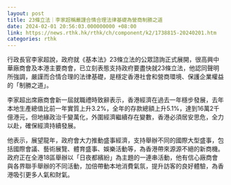 ```yaml
---
layout: post
title: 23條立法｜李家超稱嚴謹合情合理法律基礎為營商制勝之道
date: 2024-02-01 20:56:03.000000000 +08:00
link: https://news.rthk.hk/rthk/ch/component/k2/1738815-20240201.htm
categories: rthk
---
```


行政長官李家超說，政府就《基本法》23條立法的公眾諮詢正式展開，很高興中華廠商會及本港主要商會，已立刻表態支持政府要盡快就23條立法，他認同聲明所強調，嚴謹而合情合理的法律基礎，是穩定香港社會和營商環境、保護企業權益的「制勝之道」。

李家超出席廠商會新一屆就職禮時致辭表示，香港經濟在過去一年穩步發展，去年本地生產總值比前一年實質上升3.2%，全年的存款總額上升5.1%，達到16萬2千億港元，但地緣政治千變萬化，外圍經濟繼續存在變數，香港必須居安思危，全力以赴，確保經濟持續發展。

他表示，展望龍年，政府會大力推動盛事經濟，支持舉辦不同的國際大型盛事，包括國際會議、藝術展覽、體育盛事、娛樂活動等，為香港帶來源源不絕的新商機。政府正在全港18區舉辦以「日夜都繽紛」為主題的一連串活動，他有信心廠商會與各界聯手舉辦的不同活動，加倍帶動本地消費氣氛，提升訪客的良好體驗，為香港吸引更多人氣和財氣。
